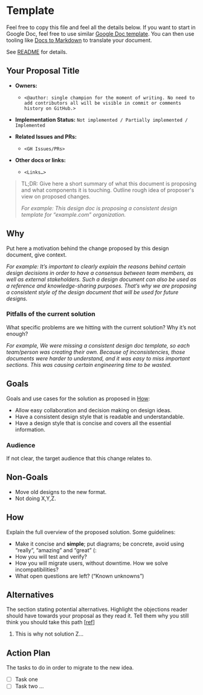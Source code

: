 # Template

Feel free to copy this file and feel all the details below. If you want to start in Google Doc, feel free to use similar [Google Doc template](https://docs.google.com/document/d/1zeElxolajNyGUB8J6aDXwxngHynh4iOuEzy3ylLc72U/edit#). You can then use tooling like [Docs to Markdown](https://workspace.google.com/marketplace/app/docs_to_markdown/700168918607) to translate your document.

See [README](README.md) for details.

## Your Proposal Title

* **Owners:**
  * `<@author: single champion for the moment of writing. No need to add contributors all will be visible in commit or comments history on GitHub.>`

* **Implementation Status:** `Not implemented / Partially implemented / Implemented`

* **Related Issues and PRs:**
  * `<GH Issues/PRs>`

* **Other docs or links:**
  * `<Links…>`

> TL;DR: Give here a short summary of what this document is proposing and what components it is touching. Outline rough idea of proposer's view on proposed changes.
>
> *For example: This design doc is proposing a consistent design template for “example.com” organization.*

## Why

Put here a motivation behind the change proposed by this design document, give context.

*For example: It’s important to clearly explain the reasons behind certain design decisions in order to have a consensus between team members, as well as external stakeholders. Such a design document can also be used as a reference and knowledge-sharing purposes. That’s why we are proposing a consistent style of the design document that will be used for future designs.*

### Pitfalls of the current solution

What specific problems are we hitting with the current solution? Why it’s not enough?

*For example, We were missing a consistent design doc template, so each team/person was creating their own. Because of inconsistencies, those documents were harder to understand, and it was easy to miss important sections. This was causing certain engineering time to be wasted.*

## Goals

Goals and use cases for the solution as proposed in [How](#how):

* Allow easy collaboration and decision making on design ideas.
* Have a consistent design style that is readable and understandable.
* Have a design style that is concise and covers all the essential information.

### Audience

If not clear, the target audience that this change relates to.

## Non-Goals

* Move old designs to the new format.
* Not doing X,Y,Z.

## How

Explain the full overview of the proposed solution. Some guidelines:

* Make it concise and **simple**; put diagrams; be concrete, avoid using “really”, “amazing” and “great” (:
* How you will test and verify?
* How you will migrate users, without downtime. How we solve incompatibilities?
* What open questions are left? (“Known unknowns”)

## Alternatives

The section stating potential alternatives. Highlight the objections reader should have towards your proposal as they read it. Tell them why you still think you should take this path [[ref](https://twitter.com/whereistanya/status/1353853753439490049)]

1. This is why not solution Z...

## Action Plan

The tasks to do in order to migrate to the new idea.

* [ ] Task one <GH issue>
* [ ] Task two <GH issue> ...
